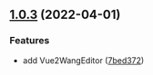 ## [1.0.3](https://github.com/zomixi/vc-wangeditor/compare/7bed3726fac68bbcdbfad052e8fc623244a852d8...v1.0.3) (2022-04-01)


### Features

* add Vue2WangEditor ([7bed372](https://github.com/zomixi/vc-wangeditor/commit/7bed3726fac68bbcdbfad052e8fc623244a852d8))



